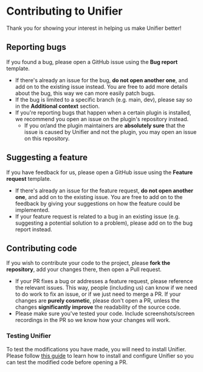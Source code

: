 # Contributing to Unifier
Thank you for showing your interest in helping us make Unifier better!

## Reporting bugs
If you found a bug, please open a GitHub issue using the **Bug report** template.
- If there's already an issue for the bug, **do not open another one**, and add on to the existing issue instead. You
  are free to add more details about the bug, this way we can more easily patch bugs.
- If the bug is limited to a specific branch (e.g. main, dev), please say so in the **Additional context** section.
- If you're reporting bugs that happen when a certain plugin is installed, we recommend you open an issue on the plugin's 
  repository instead.
  - If you or/and the plugin maintainers are **absolutely sure** that the issue is caused by Unifier and not the plugin,
    you may open an issue on this repository.

## Suggesting a feature
If you have feedback for us, please open a GitHub issue using the **Feature request** template.
- If there's already an issue for the feature request, **do not open another one**, and add on to the existing issue. You
  are free to add on to the feedback by giving your suggestions on how the feature could be implemented.
- If your feature request is related to a bug in an existing issue (e.g. suggesting a potential solution to a problem),
  please add on to the bug report instead.

## Contributing code
If you wish to contribute your code to the project, please **fork the repository**, add your changes there, then open a 
Pull request.
- If your PR fixes a bug or addresses a feature request, please reference the relevant issues. This way, people (including
  us) can know if we need to do work to fix an issue, or if we just need to merge a PR.
  If your changes are **purely cosmetic**, please don't open a PR, unless the changes **significantly improve** the
  readability of the source code.
- Please make sure you've tested your code. Include screenshots/screen recordings in the PR so we know how your changes will
  work.

### Testing Unifier
To test the modifications you have made, you will need to install Unifier. Please follow [this 
guide](https://unichat-wiki.pixels.onl/setup-selfhosted/getting-started) to learn how to install and configure Unifier so 
you can test the modified code before opening a PR.

